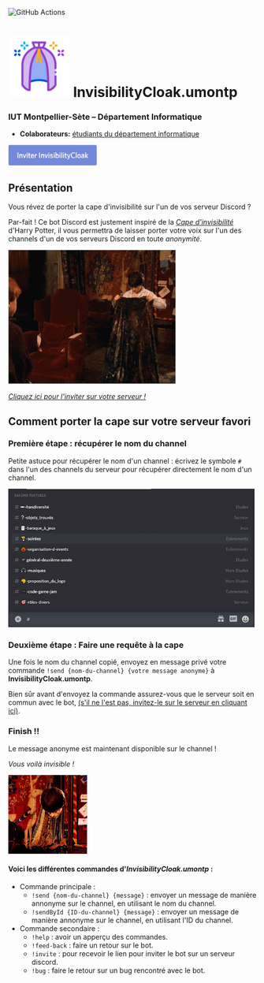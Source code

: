 ![GitHub Actions](https://github.com/DevLab-umontp/InvisibilityCloak.umontp/workflows/Java%20CI%20with%20Maven/badge.svg)

# <img src="./ressources/logo.png" alt="Logo" width="125"/> InvisibilityCloak.umontp
### IUT Montpellier-Sète – Département Informatique
* **Colaborateurs:** [étudiants du département informatique](https://iut-montpellier-sete.edu.umontpellier.fr/dut-informatique/)


[<img src="./ressources/invitation-bot.png" alt="Invitation du bot InvisibilityCloak sur un serveur Discord" width="180"/>](https://discord.com/oauth2/authorize?client_id=766973211559854091&scope=bot&permissions=0)

## Présentation
Vous révez de porter la cape d'invisibilité sur l'un de vos serveur Discord ? 

Par-fait ! Ce bot Discord est justement inspiré de la [*Cape d'invisibilité*](https://harrypotter.fandom.com/fr/wiki/Cape_d'invisibilit%C3%A9) d'Harry Potter, il vous permettra de laisser porter votre voix sur l'un des channels d'un de vos serveurs Discord en toute *anonymité*.

<img src="./ressources/cape.gif" alt="Harry potter met la cape d'invisibilité" width="340"/>

[*Cliquez ici pour l'inviter sur votre serveur !*](https://discord.com/oauth2/authorize?client_id=766973211559854091&scope=bot&permissions=0)
## Comment porter la cape sur votre serveur favori
### Première étape : récupérer le nom du channel

Petite astuce pour récupérer le nom d'un channel : écrivez le symbole `#` dans l'un des channels du serveur pour récupérer directement le nom d'un channel.

<img src="./ressources/image.png" alt="écrivez le symbole `#` dans l'un des channels du serveur récupérer directement le nom d'un channel" width="500"/>

### Deuxième étape : Faire une requête à la cape

Une fois le nom du channel copié, envoyez en message privé votre commande `!send {nom-du-channel} {votre message anonyme}`  à **InvisibilityCloak.umontp**.

Bien sûr avant d'envoyez la commande assurez-vous que le serveur soit en commun avec le bot, [(s'il ne l'est pas, invitez-le sur le serveur en cliquant ici)](https://discord.com/oauth2/authorize?client_id=766973211559854091&scope=bot&permissions=0).

### Finish !!
Le message anonyme est maintenant disponible sur le channel !

*Vous voilà invisible !*

![](./ressources/invisibiliy-work.gif)

#### Voici les différentes commandes d'*InvisibilityCloak.umontp* : 
- Commande principale : 
  - `!send {nom-du-channel} {message}` : envoyer un message de manière annonyme sur le channel, en utilisant le nom du channel.
  - `!sendById {ID-du-channel} {message}` : envoyer un message de manière annonyme sur le channel, en utilisant l'ID du channel.
- Commande secondaire :
  - `!help` : avoir un apperçu des commandes.
  - `!feed-back` : faire un retour sur le bot.
  - `!invite` : pour recevoir le lien pour inviter le bot sur un serveur discord.
  - `!bug` : faire le retour sur un bug rencontré avec le bot.
